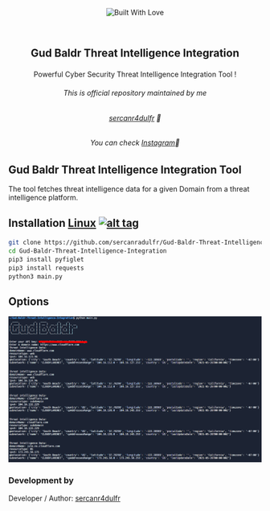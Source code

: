 <p align=center>
  <img title="Built With Love" src="https://forthebadge.com/images/badges/built-with-love.svg"></p>
  
  <br>
  
##   <p align="center"> Gud Baldr Threat Intelligence Integration
  <p align="center">Powerful Cyber ​​Security Threat Intelligence Integration Tool !




###### <p align="center"> *This is official repository maintained by me*</center> </p>
###### <p align="center"> *[sercanr4dulfr](https://www.instagram.com/therealradulfr/) 🍺*</center> </p>
###### <p align="center"> *You can check [Instagram](https://www.instagram.com/therealradulfr/)🍺*</center> </p>
  
  
## Gud Baldr Threat Intelligence Integration Tool
 
  The tool fetches threat intelligence data for a given Domain from a threat intelligence platform. 
  

 

## Installation [Linux](https://wikipedia.org/wiki/Linux) [![alt tag](http://icons.iconarchive.com/icons/dakirby309/simply-styled/32/OS-Linux-icon.png)](https://en.wikipedia.org/wiki/Linux)

```bash
git clone https://github.com/sercanradulfr/Gud-Baldr-Threat-Intelligence-Integration.git
cd Gud-Baldr-Threat-Intelligence-Integration
pip3 install pyfiglet
pip3 install requests
python3 main.py
```
## Options
![Gud Baldr Password Checker Image](https://github.com/sercanradulfr/Gud-Baldr-Threat-Intelligence-Integration/blob/main/gbtii.png "Gud Baldr Threat Intelligence Integration Image")




 ### Development by

Developer / Author: [sercanr4dulfr](https://www.instagram.com/therealradulfr/)
